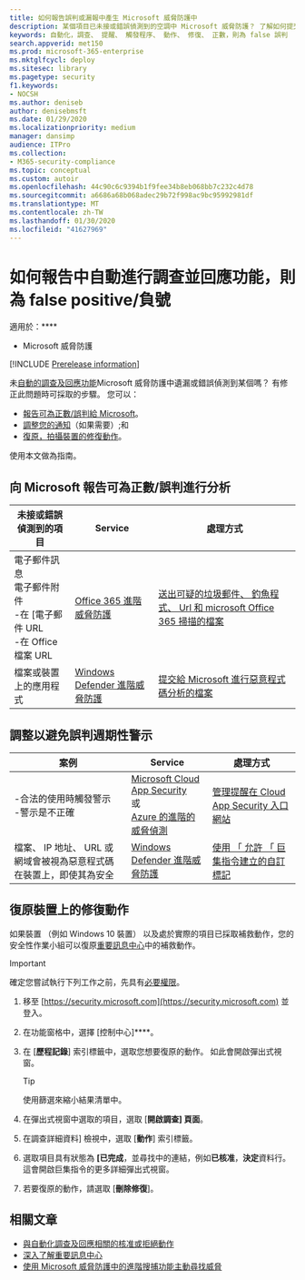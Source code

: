```yaml
---
title: 如何報告誤判或漏報中產生 Microsoft 威脅防護中
description: 某個項目已未接或錯誤偵測到的空調中 Microsoft 威脅防護？ 了解如何提交誤判或 false 的負號給 Microsoft 進行分析。
keywords: 自動化，調查、 提醒、 觸發程序、 動作、 修復、 正數，則為 false 誤判
search.appverid: met150
ms.prod: microsoft-365-enterprise
ms.mktglfcycl: deploy
ms.sitesec: library
ms.pagetype: security
f1.keywords:
- NOCSH
ms.author: deniseb
author: denisebmsft
ms.date: 01/29/2020
ms.localizationpriority: medium
manager: dansimp
audience: ITPro
ms.collection:
- M365-security-compliance
ms.topic: conceptual
ms.custom: autoir
ms.openlocfilehash: 44c90c6c9394b1f9fee34b8eb068bb7c232c4d78
ms.sourcegitcommit: a6686a68b068adec29b72f998ac9bc95992981df
ms.translationtype: MT
ms.contentlocale: zh-TW
ms.lasthandoff: 01/30/2020
ms.locfileid: "41627969"
---
```

# <a name="how-to-report-false-positivesnegatives-in-automated-investigation-and-response-capabilities"></a>如何報告中自動進行調查並回應功能，則為 false positive/負號

適用於：****
- Microsoft 威脅防護

[!INCLUDE [Prerelease information](../includes/prerelease.md)]

未[自動的調查及回應功能](mtp-autoir.md)Microsoft 威脅防護中遺漏或錯誤偵測到某個嗎？ 有修正此問題時可採取的步驟。 您可以：
- [報告可為正數/誤判給 Microsoft](#report-a-false-positivenegative-to-microsoft-for-analysis)。
- [調整您的通知](#adjust-an-alert-to-prevent-false-positives-from-recurring)（如果需要）;和 
- [復原，拍攝裝置的修復動作](#undo-a-remediation-action-that-was-taken-on-a-device)。 

使用本文做為指南。 

## <a name="report-a-false-positivenegative-to-microsoft-for-analysis"></a>向 Microsoft 報告可為正數/誤判進行分析

|未接或錯誤偵測到的項目 |Service  |處理方式  |
|---------|---------|---------|
|電子郵件訊息 <br/>電子郵件附件 <br/>-在 [電子郵件 URL<br/>-在 Office 檔案 URL      |[Office 365 進階威脅防護](https://docs.microsoft.com/microsoft-365/security/office-365-security/office-365-atp)        |[送出可疑的垃圾郵件、 釣魚程式、 Url 和 microsoft Office 365 掃描的檔案](https://docs.microsoft.com/microsoft-365/security/office-365-security/admin-submission)         |
|檔案或裝置上的應用程式    |[Windows Defender 進階威脅防護](https://docs.microsoft.com/windows/security/threat-protection)         |[提交給 Microsoft 進行惡意程式碼分析的檔案](https://www.microsoft.com/wdsi/filesubmission)         |

## <a name="adjust-an-alert-to-prevent-false-positives-from-recurring"></a>調整以避免誤判週期性警示

|案例 |Service |處理方式 |
|--------|--------|--------|
|-合法的使用時觸發警示 <br/>-警示是不正確    |[Microsoft Cloud App Security](https://docs.microsoft.com/cloud-app-security)<br/> 或 <br/>[Azure 的進階的威脅偵測](https://docs.microsoft.com/azure/security/fundamentals/threat-detection)         |[管理提醒在 Cloud App Security 入口網站](https://docs.microsoft.com/cloud-app-security/managing-alerts)         |
|檔案、 IP 地址、 URL 或網域會被視為惡意程式碼在裝置上，即使其為安全|[Windows Defender 進階威脅防護](https://docs.microsoft.com/windows/security/threat-protection) |[使用 「 允許 「 巨集指令建立的自訂標記](https://docs.microsoft.com/windows/security/threat-protection/microsoft-defender-atp/manage-indicators) |


## <a name="undo-a-remediation-action-that-was-taken-on-a-device"></a>復原裝置上的修復動作

如果裝置 （例如 Windows 10 裝置） 以及處於實際的項目已採取補救動作，您的安全性作業小組可以復原[重要訊息中心](mtp-action-center.md)中的補救動作。

> [!IMPORTANT]
> 確定您嘗試執行下列工作之前，先具有[必要權限](mtp-action-center.md#required-permissions-for-action-center-tasks)。

1. 移至 [https://security.microsoft.com](https://security.microsoft.com) 並登入。 

2. 在功能窗格中，選擇 [控制中心]****。 

3. 在 [**歷程記錄**] 索引標籤中，選取您想要復原的動作。 如此會開啟彈出式視窗。<br/>
    > [!TIP]
    > 使用篩選來縮小結果清單中。 

4. 在彈出式視窗中選取的項目，選取 [**開啟調查] 頁面**。

5. 在調查詳細資料] 檢視中，選取 [**動作**] 索引標籤。

6. 選取項目具有狀態為 **[已完成**，並尋找中的連結，例如**已核准**，**決定**資料行。 這會開啟巨集指令的更多詳細彈出式視窗。

7. 若要復原的動作，請選取 [**刪除修復**]。

## <a name="related-articles"></a>相關文章

- [與自動化調查及回應相關的核准或拒絕動作](mtp-autoir-actions.md)
- [深入了解重要訊息中心](mtp-action-center.md)
- [使用 Microsoft 威脅防護中的進階搜捕功能主動尋找威脅](advanced-hunting-overview.md)
